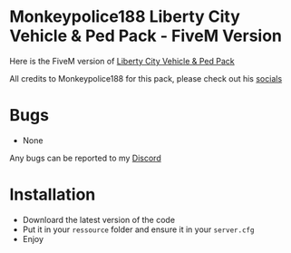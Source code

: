 # Monkeypolice188 Liberty City Vehicle & Ped Pack - FiveM Version
Here is the FiveM version of [Liberty City Vehicle & Ped Pack](https://www.gta5-mods.com/vehicles/liberty-city-vehicle-ped-pack-fdlc-lcpd-and-more-add-on-liveries)

All credits to Monkeypolice188 for this pack, please check out his [socials](https://x.com/monkeypolice188)
# Bugs
- None

Any bugs can be reported to my [Discord](https://discord.com/invite/MCK7wFwV3q)
# Installation
- Downloard the latest version of the code
- Put it in your `ressource` folder and ensure it in your `server.cfg`
- Enjoy 
